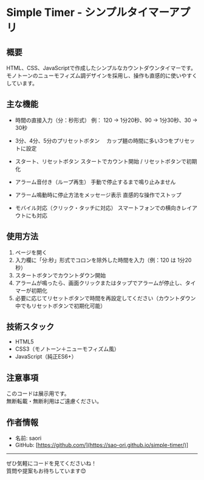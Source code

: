 # Simple Timer - シンプルタイマーアプリ

## 概要
HTML、CSS、JavaScriptで作成したシンプルなカウントダウンタイマーです。  
モノトーンのニューモフィズム調デザインを採用し、操作も直感的に使いやすくしています。

## 主な機能

- 時間の直接入力（分：秒形式）
  例： 120 → 1分20秒、90 → 1分30秒、30 → 30秒
  
- 3分、4分、5分のプリセットボタン
　カップ麺の時間に多い3つをプリセットに設定

- スタート、リセットボタン
  スタートでカウント開始 / リセットボタンで初期化
  
- アラーム音付き（ループ再生）
  手動で停止するまで鳴り止みません
  
- アラーム鳴動時に停止方法をメッセージ表示
  直感的な操作でストップ
  
- モバイル対応（クリック・タッチに対応）
  スマートフォンでの横向きレイアウトにも対応


## 使用方法

1. ページを開く
2. 入力欄に「分:秒」形式でコロンを除外した時間を入力（例：120 は 1分20秒）
3. スタートボタンでカウントダウン開始
4. アラームが鳴ったら、画面クリックまたはタップでアラームが停止し、タイマーが初期化
5. 必要に応じてリセットボタンで時間を再設定してください（カウントダウン中でもリセットボタンで初期化可能）


## 技術スタック
- HTML5
- CSS3（モノトーン＋ニューモフィズム風）
- JavaScript（純正ES6+）


## 注意事項
このコードは展示用です。  
無断転載・無断利用はご遠慮ください。

## 作者情報
- 名前: saori
- GitHub: [https://github.com/](https://sao-ori.github.io/simple-timer/)]

---

ぜひ気軽にコードを見てくださいね！  
質問や提案もお待ちしています😊
